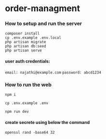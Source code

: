 # order-managment 

### How to setup and run the server
```
composer install
cp .env.example .env.local
php artisan migrate
php artisan db:seed
php artisan serve
```

#### user auth credentials:
```email: najathi@example.com```
```password: abcd1234```

### How to run the web
```npm i```

```cp .env.example .env```

```npm run dev```

#### create secrete using below the command
```openssl rand -base64 32```